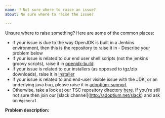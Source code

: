 ```yaml
---
name: ⁉️ Not sure where to raise an issue?
about: No sure where to raise the issue?

---
```


Unsure where to raise something? Here are some of the common places:

- If your issue is due to the way OpenJDK is built in a Jenkins environment, then this is the repository to raise it in - Describe your problem below
- If your issue is related to our end user shell scripts (not the jenkins groovy scripts), raise it in [openjdk-build](https://github.com/adoptium/temurin-build/)
- If your issue is related to our installers (as opposed to tgz/zip downloads), raise it in [installer](https://github.com/adoptium/installer)
- If your issue is related to and end-user visible issue with the JDK, or an underlying java bug, please raise it in [adoptium-support](https://github.com/adoptium/adoptium-support/issues)
- Otherwise, take a look at our TSC repository directory [here](https://github.com/AdoptOpenJDK/TSC/#dependent-projects). If you're still not sure then join our [slack channel[(http://adoptium.net/slack) and ask on `#general`

**Problem description:**
